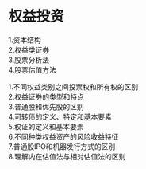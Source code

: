 # 权益投资  
  1.资本结构  
  2.权益类证券  
  3.股票分析法  
  4.股票估值方法    

1.不同权益类别之间投票权和所有权的区别  
2.权益证券的类型和特点  
3.普通股和优先股的区别  
4.可转债的定义、特定和基本要素  
5.权证的定义和基本要素  
6.不同种类权益资产的风险收益特征  
7.普通股IPO和机器发行方式的区别  
8.理解内在估值法与相对估值法的区别  